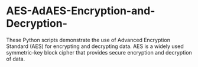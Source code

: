 # AES-AdAES-Encryption-and-Decryption-
These Python scripts demonstrate the use of Advanced Encryption Standard (AES) for encrypting and decrypting data. AES is a widely used symmetric-key block cipher that provides secure encryption and decryption of data.
